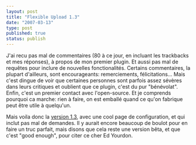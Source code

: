```yaml
---
layout: post
title: "Flexible Upload 1.3"
date: "2007-03-13"
type: post
published: true
status: publish
---
```


J'ai recu pas mal de commentaires (80 à ce jour, en incluant les trackbacks et mes réponses), à propos de mon premier plugin. Et aussi pas mal de requêtes pour inclure de nouvelles fonctionalités. Certains commentaires, la plupart d'ailleurs, sont encourageants: remerciements, félicitations... Mais c'est dingue de voir que certaines personnes sont parfois assez sévères dans leurs critiques et oublient que ce plugin, c'est du pur "bénévolat". Enfin, c'est un premier contact avec l'open-source. Et je comprends pourquoi ca marche: rien à faire, on est emballé quand ce qu'on fabrique peut être utile à quelqu'un.

Mais voila donc la [version 1.3](http://blog.japonophile.com/flexible-upload/), avec une cool page de configuration, et qui inclut pas mal de demandes. Il y aurait encore beaucoup de boulot pour en faire un truc parfait, mais disons que cela reste une version bêta, et que c'est "good enough", pour citer ce cher Ed Yourdon.
